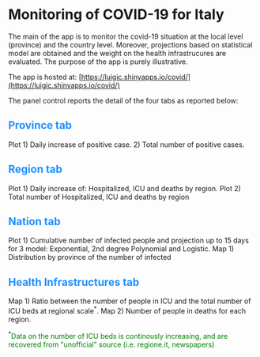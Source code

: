 # Monitoring of COVID-19 for Italy 
The main of the app is to monitor the covid-19 situation at the local level (province) and the country level. 
Moreover, projections based on statistical model are obtained and the weight on the health infrastrucures are evaluated.
The purpose of the app is purely illustrative.

The app is hosted at: [https://luigic.shinyapps.io/covid/](https://luigic.shinyapps.io/covid/)

The panel control reports the detail of the four tabs as reported below:

## <a style="color:dodgerblue">Province tab</a>

Plot 1) Daily increase of positive case. 2) Total number of positive cases.

## <a style="color:dodgerblue">Region tab</a>

Plot 1) Daily increase of: Hospitalized, ICU and deaths by region. Plot 2) Total number of Hospitalized, ICU and deaths by region

## <a style="color:dodgerblue">Nation tab</a>

Plot 1) Cumulative number of infected people and projection up to 15 days for 3 model: Exponential, 2nd degree Polynomial and Logistic. Map 1) Distribution by province of the number of infected

## <a style="color:dodgerblue">Health Infrastructures tab</a>

Map 1) Ratio between the number of people in ICU and the total number of ICU beds at regional scale<sup>*</sup>. 
Map 2) Number of people in deaths for each region.  
 
<sup>*</sup><a style="color:green;">Data on the number of ICU beds is continously increasing, and are recovered from "unofficial" source (i.e. regione.it, newspapers)</a>
